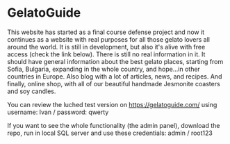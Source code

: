 # GelatoGuide

This website has started as a final course defense project and now it continues as a website with real purposes for all those gelato lovers all around the world. It is still in development, but also it's alive with free access (check the link below). There is still no real information in it. It should have general information about the best gelato places, starting from Sofia, Bulgaria, expanding in the whole country, and hope...in other countries in Europe. Also blog with a lot of articles, news, and recipes. And finally, online shop, with all of our beautiful handmade Jesmonite coasters and soy candles.

You can review the luched test version on https://gelatoguide.com/ using username: Ivan / password: qwerty 

If you want to see the whole functionality (the admin panel), download the repo, run in local SQL server and use these credentials: admin / root123
